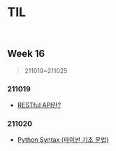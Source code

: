 # TIL

<br>

## Week 16

> 211019~211025



### 211019

* [RESTful API란?](https://pythontoomuchinformation.tistory.com/520)



### 211020

* [Python Syntax (파이썬 기초 문법)](https://pythontoomuchinformation.tistory.com/522)
